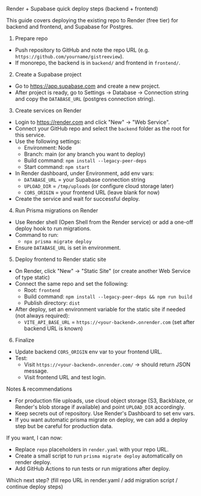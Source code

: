Render + Supabase quick deploy steps (backend + frontend)

This guide covers deploying the existing repo to Render (free tier) for backend and frontend, and Supabase for Postgres.

1) Prepare repo
- Push repository to GitHub and note the repo URL (e.g. `https://github.com/yourname/gistreeview`).
- If monorepo, the backend is in `backend/` and frontend in `frontend/`.

2) Create a Supabase project
- Go to https://app.supabase.com and create a new project.
- After project is ready, go to Settings -> Database -> Connection string and copy the `DATABASE_URL` (postgres connection string).

3) Create services on Render
- Login to https://render.com and click "New" -> "Web Service".
- Connect your GitHub repo and select the `backend` folder as the root for this service.
- Use the following settings:
  - Environment: Node
  - Branch: main (or any branch you want to deploy)
  - Build command: `npm install --legacy-peer-deps`
  - Start command: `npm start`
- In Render dashboard, under Environment, add env vars:
  - `DATABASE_URL` = your Supabase connection string
  - `UPLOAD_DIR` = `/tmp/uploads` (or configure cloud storage later)
  - `CORS_ORIGIN` = your frontend URL (leave blank for now)
- Create the service and wait for successful deploy.

4) Run Prisma migrations on Render
- Use Render shell (Open Shell from the Render service) or add a one-off deploy hook to run migrations.
- Command to run:
  - `npx prisma migrate deploy`
- Ensure `DATABASE_URL` is set in environment.

5) Deploy frontend to Render static site
- On Render, click "New" -> "Static Site" (or create another Web Service of type static)
- Connect the same repo and set the following:
  - Root: `frontend`
  - Build command: `npm install --legacy-peer-deps && npm run build`
  - Publish directory: `dist`
- After deploy, set an environment variable for the static site if needed (not always required):
  - `VITE_API_BASE_URL` = `https://<your-backend>.onrender.com` (set after backend URL is known)

6) Finalize
- Update backend `CORS_ORIGIN` env var to your frontend URL.
- Test:
  - Visit `https://<your-backend>.onrender.com/` → should return JSON message.
  - Visit frontend URL and test login.

Notes & recommendations
- For production file uploads, use cloud object storage (S3, Backblaze, or Render's blob storage if available) and point `UPLOAD_DIR` accordingly.
- Keep secrets out of repository. Use Render's Dashboard to set env vars.
- If you want automatic prisma migrate on deploy, we can add a deploy step but be careful for production data.

If you want, I can now:
- Replace `repo` placeholders in `render.yaml` with your repo URL.
- Create a small script to run `prisma migrate deploy` automatically on render deploy.
- Add GitHub Actions to run tests or run migrations after deploy.

Which next step? (fill repo URL in render.yaml / add migration script / continue deploy steps)
